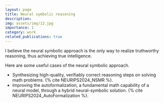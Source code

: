 ```yaml
---
layout: page
title: Neural symbolic reasoning
description: 
img: assets/img/12.jpg
importance: 1
category: work
related_publications: true
---
```


I believe the neural symbolic approach is the only way to realize truthworthy reasoning, thus achieving true intelligence. 

Here are some useful cases of the neural symbolic approach.
- Synthesizing high-quality, verifiably correct reasoning steps on solving math problems. {% cite NEURIPS2024_NSMR %}.
- Improving the autoformalization, a fundamental math capability of a neural model, through a hybrid neural-symbolic solution. {% cite NEURIPS2024_AutoFormalization %}.
